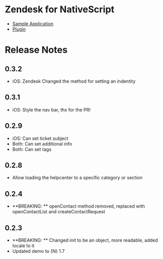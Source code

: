 # Zendesk for NativeScript

* [Sample Application](https://github.com/sitefinitysteve/nativescript-zendesk/tree/master/appsample)
* [Plugin](https://github.com/sitefinitysteve/nativescript-zendesk/tree/master/plugin)

# Release Notes #
## 0.3.2
* iOS: Zendesk Changed the method for setting an indentity

## 0.3.1
* iOS: Style the nav bar, thx for the PR!

## 0.2.9
* iOS: Can set ticket subject
* Both: Can set additional info
* Both: Can set tags

## 0.2.8
* Allow loading the helpcenter to a specific category or section

## 0.2.4
* **BREAKING: ** openContact method removed, replaced with openContactList and createContactRequest

## 0.2.3
* **BREAKING: ** Changed init to be an object, more readable, added locale to it
* Updated demo to {N} 1.7